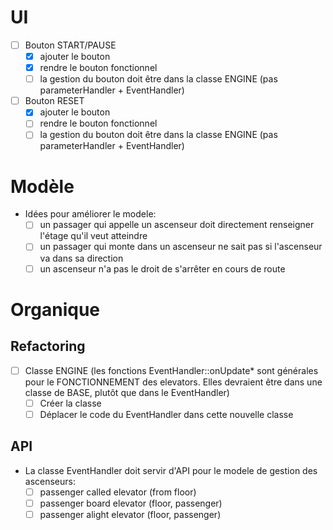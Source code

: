 
# UI

- [ ] Bouton START/PAUSE
   - [x] ajouter le bouton
   - [x] rendre le bouton fonctionnel
   - [ ] la gestion du bouton doit être dans la classe ENGINE (pas parameterHandler + EventHandler)
- [ ] Bouton RESET
   - [x] ajouter le bouton
   - [ ] rendre le bouton fonctionnel
   - [ ] la gestion du bouton doit être dans la classe ENGINE (pas parameterHandler + EventHandler)

# Modèle

- Idées pour améliorer le modele:
   - [ ] un passager qui appelle un ascenseur doit directement renseigner l'étage qu'il veut atteindre
   - [ ] un passager qui monte dans un ascenseur ne sait pas si l'ascenseur va dans sa direction
   - [ ] un ascenseur n'a pas le droit de s'arrêter en cours de route

# Organique

## Refactoring

- [ ] Classe ENGINE (les fonctions EventHandler::onUpdate* sont générales pour le FONCTIONNEMENT des elevators. Elles devraient être dans une classe de BASE, plutôt que dans le EventHandler)
   - [ ] Créer la classe
   - [ ] Déplacer le code du EventHandler dans cette nouvelle classe

## API

- La classe EventHandler doit servir d'API pour le modele de gestion des ascenseurs:
   - [ ] passenger called elevator (from floor)
   - [ ] passenger board elevator (floor, passenger)
   - [ ] passenger alight elevator (floor, passenger)
